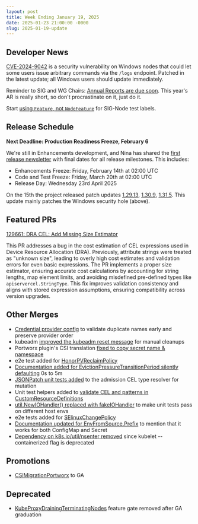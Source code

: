 ```yaml
---
layout: post
title: Week Ending January 19, 2025
date: 2025-01-23 21:00:00 -0000
slug: 2025-01-19-update
---
```


## Developer News

[CVE-2024-9042](https://github.com/kubernetes/kubernetes/issues/129654) is a security vulnerability on Windows nodes that could let some users issue arbitrary commands via the `/logs` endpoint.  Patched in the latest update; all Windows users should update immediately.

Reminder to SIG and WG Chairs: [Annual Reports are due soon](https://groups.google.com/a/kubernetes.io/g/dev/c/D73_pD9jIRI).  This year's AR is really short, so don't procrastinate on it, just do it.

Start [using `Feature`, not `NodeFeature`](https://github.com/kubernetes/kubernetes/pull/129166) for SIG-Node test labels.

## Release Schedule

**Next Deadline: Production Readiness Freeze, February 6**

We're still in Enhancements development, and Nina has shared the [first release newsletter](https://groups.google.com/a/kubernetes.io/g/dev/c/ofJFFfOBhdc) with final dates for all release milestones.  This includes:

* Enhancements Freeze:  Friday, February 14th at 02:00 UTC
* Code and Test Freeze: Friday, March 20th at 02:00 UTC
* Release Day: Wednesday 23rd April 2025 

On the 15th the project released patch updates [1.29.13](https://github.com/kubernetes/kubernetes/blob/master/CHANGELOG/CHANGELOG-1.29.md), [1.30.9](https://github.com/kubernetes/kubernetes/blob/master/CHANGELOG/CHANGELOG-1.30.md), [1.31.5](https://github.com/kubernetes/kubernetes/blob/master/CHANGELOG/CHANGELOG-1.31.md).  This update mainly patches the Windows security hole (above).

## Featured PRs

[129661: DRA CEL: Add Missing Size Estimator](https://github.com/kubernetes/kubernetes/pull/129661)

This PR addresses a bug in the cost estimation of CEL expressions used in Device Resource Allocation (DRA).
Previously, attribute strings were treated as "unknown size", leading to overly high cost estimates and validation
errors for even basic expressions. The PR implements a proper size estimator, ensuring accurate cost calculations
by accounting for string lengths, map element limits, and avoiding misdefined pre-defined types like `apiservercel.StringType`.
This fix improves validation consistency and aligns with stored expression assumptions,
ensuring compatibility across version upgrades.


## Other Merges

* [Credential provider config](https://github.com/kubernetes/kubernetes/pull/129669) to validate duplicate names early and preserve provider order
* kubeadm [improved the kubeadm reset message](https://github.com/kubernetes/kubernetes/pull/129644) for manual cleanups
* Portworx plugin's CSI translation [fixed to copy secret name & namespace](https://github.com/kubernetes/kubernetes/pull/129630)
* e2e test added for [HonorPVReclaimPolicy](https://github.com/kubernetes/kubernetes/pull/129581)
* [Documentation added for EvictionPressureTransitionPeriod silently defaulting](https://github.com/kubernetes/kubernetes/issues/129548) 0s to 5m
* [JSONPatch unit tests added](https://github.com/kubernetes/kubernetes/pull/129303) to the admission CEL type resolver for mutation
* Unit test helpers added to [validate CEL and patterns in CustomResourceDefinitions](https://github.com/kubernetes/kubernetes/pull/129028)
* [util.NewIOHandler() replaced with fakeIOHandler](https://github.com/kubernetes/kubernetes/pull/128997) to make unit tests pass on different host envs
* e2e tests added for [SElinuxChangePolicy](https://github.com/kubernetes/kubernetes/pull/128700)
* [Documentation updated for EnvFromSource.Prefix](https://github.com/kubernetes/kubernetes/pull/124300) to mention that it works for both ConfigMap and Secret
* [Dependency on k8s.io/util/nsenter removed](https://github.com/kubernetes/kubernetes/pull/122016) since kubelet --containerized flag is deprecated

## Promotions

* [CSIMigrationPortworx](https://github.com/kubernetes/kubernetes/pull/129297) to GA

## Deprecated

* [KubeProxyDrainingTerminatingNodes](https://github.com/kubernetes/kubernetes/pull/129692) feature gate removed after GA graduation
